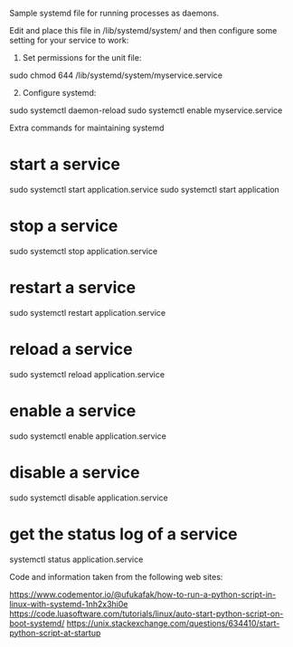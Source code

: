 Sample systemd file for running processes as daemons.

Edit and place this file in /lib/systemd/system/ and then configure some setting for your service to work:

1. Set permissions for the unit file:

sudo chmod 644 /lib/systemd/system/myservice.service

2. Configure systemd:

sudo systemctl daemon-reload
sudo systemctl enable myservice.service

Extra commands for maintaining systemd
# start a service
sudo systemctl start application.service
sudo systemctl start application

# stop a service
sudo systemctl stop application.service

# restart a service
sudo systemctl restart application.service

# reload a service
sudo systemctl reload application.service

# enable a service
sudo systemctl enable application.service

# disable a service
sudo systemctl disable application.service

# get the status log of a service
systemctl status application.service

Code and information taken from the following web sites:

https://www.codementor.io/@ufukafak/how-to-run-a-python-script-in-linux-with-systemd-1nh2x3hi0e
https://code.luasoftware.com/tutorials/linux/auto-start-python-script-on-boot-systemd/
https://unix.stackexchange.com/questions/634410/start-python-script-at-startup

